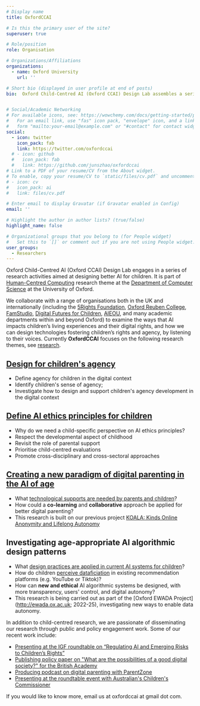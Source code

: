 ```yaml
---
# Display name
title: OxfordCCAI

# Is this the primary user of the site?
superuser: true

# Role/position
role: Organisation

# Organizations/Affiliations
organizations:
  - name: Oxford University
    url: ''

# Short bio (displayed in user profile at end of posts)
bio:  Oxford Child-Centred AI (Oxford CCAI) Design Lab assembles a series of research activities related to designing better AI for and with children. It is part of [Human-Centred Computing](http://hcc.cs.ox.ac.uk/) at the [Department of Computer Science](http://www.cs.ox.ac.uk/) at the University of Oxford. 


# Social/Academic Networking
# For available icons, see: https://wowchemy.com/docs/getting-started/page-builder/#icons
#   For an email link, use "fas" icon pack, "envelope" icon, and a link in the
#   form "mailto:your-email@example.com" or "#contact" for contact widget.
social:
  - icon: twitter
    icon_pack: fab
    link: https://twitter.com/oxfordccai
  # - icon: github
  #   icon_pack: fab
  #   link: https://github.com/junszhao/oxfordccai
# Link to a PDF of your resume/CV from the About widget.
# To enable, copy your resume/CV to `static/files/cv.pdf` and uncomment the lines below.
# - icon: cv
#   icon_pack: ai
#   link: files/cv.pdf

# Enter email to display Gravatar (if Gravatar enabled in Config)
email: ''

# Highlight the author in author lists? (true/false)
highlight_name: false

# Organizational groups that you belong to (for People widget)
#   Set this to `[]` or comment out if you are not using People widget.
user_groups:
  - Researchers
---
```


Oxford Child-Centred AI (Oxford CCAI) Design Lab engages in a series of research activities aimed at designing better AI for children. It is part of [Human-Centred Computing](http://hcc.cs.ox.ac.uk/) research theme at the [Department of Computer Science](http://www.cs.ox.ac.uk/) at the University of Oxford. 

We collaborate with a range of organisations both in the UK and internationally (including the [5Rights Foundation](http://5rightsfoundation.com), [Oxford Reuben College](http://generationai.world), [FamStudio](http://famstudio.net), [Digital Futures for Children](http://digital-futures-for-children.net), [AIEOU](http://aieou.web.ox.ac.uk), and many academic departments within and beyond Oxford) to examine the ways that AI impacts children’s living experiences and their digital rights, and how we can design technologies fostering children’s rights and agency, by listening to their voices. Currently **OxfordCCAI** focuses on the following research themes, see [research](https://oxfordccai.org/).

## [Design for children's agency](https://oxfordccai.org/research/agency/) 
* Define agency for children in the digital context
* Identify children's sense of agency;
* Investigate how to design and support children's agency development in the digital context

## [Define AI ethics principles for children](https://oxfordccai.org/research/ethics/)
* Why do we need a child-specific perspective on AI ethics principles?
* Respect the developmental aspect of childhood
* Revisit the role of parental support
* Prioritise child-centred evaluations
* Promote cross-disciplinary and cross-sectoral approaches

## [Creating a new paradigm of digital parenting in the AI of age](https://oxfordccai.org/research/parenting/) 
* What [technological supports are needed by parents and children](https://oxfordccai.netlify.app/publication/journal-article-2021/)?
* How could a **co-learning** and **collaborative** approach be applied for better digital parenting?
* This research is built on our previous project [KOALA: Kinds Online Anonymity and Lifelong Autonomy](https://koala.web.ox.ac.uk)


## Investigating age-appropriate AI algorithmic design patterns
* What [design practices are applied in current AI systems for children](https://oxfordccai.netlify.app/publication/conference-paper-2022/)?
* How do children [perceive dataficiation](https://www.tiffanygewang.com/publication/paper-placeholder-8/) in existing recommendation platforms (e.g. YouTube or Tiktok)?
* How can **new and ethical** AI algorithmic systems be designed, with more transparency, users' control, and digital autonomy?
* This research is being carried out as part of the [Oxford EWADA Project](http://ewada.ox.ac.uk; 2022-25), investigating new ways to enable data autonomy.


In addition to child-centred research, we are passionate of disseminating our research through public and policy engagement work. Some of our recent work include:  
* [Presenting at the IGF roundtable on “Regulating AI and Emerging Risks to Children’s Rights”](https://oxfordccai.org/post/20-24-12-igf/)
* [Publishing policy paper on "What are the possibilities of a good digital society?" for the British Academy](https://oxfordccai.org/publication/policy-2024-09/)
* [Producing podcast on digital parenting with ParentZone](https://oxfordccai.org/post/20-24-11-techshock/)
* [Presenting at the roundtable event with Australian's Children's Commissioner](https://oxfordccai.org/post/20-24-11-roundtable/)

If you would like to know more, email us at oxfordccai at gmail dot com.  

<!-- ## Supporting developers to build age-appropriate AI applications
* What [existing practices](https://oxfordccai.org/publication/conference-paper-2021/) are adopted by developers for building privacy-friendly apps for children?
* What **tools** are needed to better [support the developers](https://oxfordccai.org/publication/conference-paper-2023-3/)?
 -->
